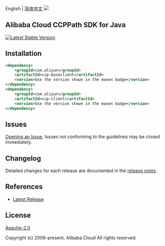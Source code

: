 English | [简体中文](README-CN.md)
![](https://aliyunsdk-pages.alicdn.com/icons/AlibabaCloud.svg)

## Alibaba Cloud CCPPath SDK for Java
[![Latest Stable Version](https://img.shields.io/maven-central/v/com.aliyun/ccp-client.svg?label=Maven%20Central)](https://search.maven.org/search?q=g:%22com.aliyun%22%20AND%20a:%22ccp-client%22)

## Installation

```xml
<dependency>
    <groupId>com.aliyun</groupId>
    <artifactId>ccp-baseclient</artifactId>
    <version>Use the version shown in the maven badge</version>
</dependency>
<dependency>
    <groupId>com.aliyun</groupId>
    <artifactId>ccp-client</artifactId>
    <version>Use the version shown in the maven badge</version>
</dependency>
```

## Issues
[Opening an Issue](https://github.com/aliyun/aliyun-ccp/issues/new), Issues not conforming to the guidelines may be closed immediately.

## Changelog
Detailed changes for each release are documented in the [release notes](./ChangeLog.txt).

## References
* [Latest Release](https://github.com/aliyun/aliyun-ccp/tree/master/ccppath-sdk/java)

## License
[Apache-2.0](http://www.apache.org/licenses/LICENSE-2.0)

Copyright (c) 2009-present, Alibaba Cloud All rights reserved.